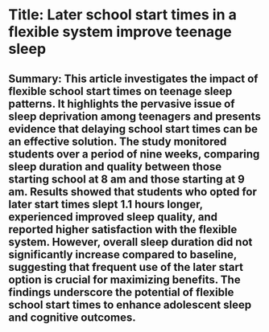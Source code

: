# Title: Later school start times in a flexible system improve teenage sleep

## Summary: This article investigates the impact of flexible school start times on teenage sleep patterns. It highlights the pervasive issue of sleep deprivation among teenagers and presents evidence that delaying school start times can be an effective solution. The study monitored students over a period of nine weeks, comparing sleep duration and quality between those starting school at 8 am and those starting at 9 am. Results showed that students who opted for later start times slept 1.1 hours longer, experienced improved sleep quality, and reported higher satisfaction with the flexible system. However, overall sleep duration did not significantly increase compared to baseline, suggesting that frequent use of the later start option is crucial for maximizing benefits. The findings underscore the potential of flexible school start times to enhance adolescent sleep and cognitive outcomes.